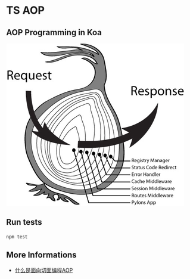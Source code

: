 # TS AOP


## AOP Programming in Koa

![Koa middileware onion model](./images/koa_onion.png)

## Run tests

```shell
npm test
```


## More Informations

- [什么是面向切面编程AOP](https://www.zhihu.com/question/24863332)
